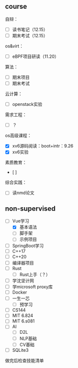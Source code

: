 
## course

自辩：
- [ ] 读书笔记（12.15）
- [ ] 期末考试（12.15）

os&virt：
- [ ] eBPF项目研读（11.20）

算法：
- [ ] 期末项目
- [ ] 期末考试

云计算：
- [ ] openstack实验

需求工程：
- [ ] ？

os高级课程：
- [x] xv6源码阅读：boot+intr：9.26
- [x] xv6实验

素质教育：
- [ ] 

综合实践：
- [ ] 读nmd论文



## non-supervised

- [ ] Vue学习
	- [x] 基本语法
	- [ ] 脚手架
	- [ ] 示例项目
- [ ] SpringBoot学习
- [ ] C++17
- [ ] C++20
- [ ] 编译器项目
- [ ] Rust
	- [ ] Rust上手（？）
- [ ] 学沈坚计网
- [ ] 学microsoft proxy库
- [ ] Docker
- [ ] 一生一芯
	- [ ] 预学习
- [ ] CS144
- [ ] MIT 6.824
- [ ] MIT 6.s081
- [ ] AI
	- [ ] D2L
	- [ ] NLP基础
	- [ ] CV基础
- [ ] SQLite3

做完后检查技能清单